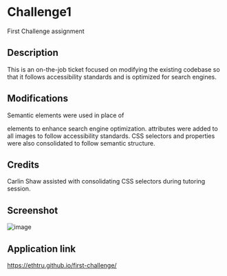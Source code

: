 # Challenge1
First Challenge assignment

## Description

This is an on-the-job ticket focused on modifying the existing codebase so that it follows accessibility standards and is optimized for search engines. 

## Modifications

Semantic elements were used in place of <div> elements to enhance search engine optimization. <alt> attributes were added to all images to follow accessibility standards. CSS selectors and properties were also consolidated to follow semantic structure. 

## Credits

Carlin Shaw assisted with consolidating CSS selectors during tutoring session. 

## Screenshot

![image](https://github.com/ethtru/Challenge1/assets/130175305/33f5404c-6538-4861-9f8e-42f8f891f305)

## Application link

https://ethtru.github.io/first-challenge/





